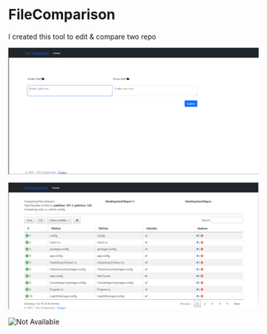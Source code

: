 # FileComparison

I created this tool to edit & compare two repo

![Not Available](https://github.com/anuj051998/FileComparison/blob/images/File-Comparison/blob/index.png)

![Not Available](https://github.com/anuj051998/FileComparison/blob/images/File-Comparison/blob/readDirectory.png)

![Not Available](https://github.com/anuj051998/FileComparison/blob/images/File-Comparison/blob/readContent-One.png)

